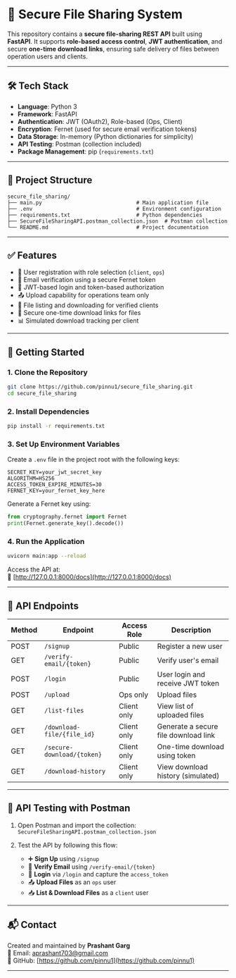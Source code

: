 # 📁 Secure File Sharing System

This repository contains a **secure file-sharing REST API** built using **FastAPI**. It supports **role-based access control**, **JWT authentication**, and secure **one-time download links**, ensuring safe delivery of files between operation users and clients.

---

## 🛠 Tech Stack

- **Language**: Python 3  
- **Framework**: FastAPI  
- **Authentication**: JWT (OAuth2), Role-based (Ops, Client)  
- **Encryption**: Fernet (used for secure email verification tokens)  
- **Data Storage**: In-memory (Python dictionaries for simplicity)  
- **API Testing**: Postman (collection included)  
- **Package Management**: pip (`requirements.txt`)  

---

## 📁 Project Structure

```
secure_file_sharing/
├── main.py                              # Main application file
├── .env                                 # Environment configuration
├── requirements.txt                     # Python dependencies
├── SecureFileSharingAPI.postman_collection.json  # Postman collection
└── README.md                            # Project documentation
```

---

## ✅ Features

- 🔐 User registration with role selection (`client`, `ops`)
- 📧 Email verification using a secure Fernet token
- 🔑 JWT-based login and token-based authorization
- 📤 Upload capability for operations team only
- 📂 File listing and downloading for verified clients
- 🔗 Secure one-time download links for files
- 📊 Simulated download tracking per client

---

## 🚀 Getting Started

### 1. Clone the Repository

```bash
git clone https://github.com/pinnu1/secure_file_sharing.git
cd secure_file_sharing
```

### 2. Install Dependencies

```bash
pip install -r requirements.txt
```

### 3. Set Up Environment Variables

Create a `.env` file in the project root with the following keys:

```env
SECRET_KEY=your_jwt_secret_key
ALGORITHM=HS256
ACCESS_TOKEN_EXPIRE_MINUTES=30
FERNET_KEY=your_fernet_key_here
```

Generate a Fernet key using:

```python
from cryptography.fernet import Fernet
print(Fernet.generate_key().decode())
```

### 4. Run the Application

```bash
uvicorn main:app --reload
```

Access the API at:  
📎 [http://127.0.0.1:8000/docs](http://127.0.0.1:8000/docs)

---

## 📡 API Endpoints

| Method | Endpoint                         | Access Role | Description                          |
|--------|----------------------------------|-------------|--------------------------------------|
| POST   | `/signup`                        | Public      | Register a new user                  |
| GET    | `/verify-email/{token}`          | Public      | Verify user's email                  |
| POST   | `/login`                         | Public      | User login and receive JWT token     |
| POST   | `/upload`                        | Ops only    | Upload files                         |
| GET    | `/list-files`                    | Client only | View list of uploaded files          |
| GET    | `/download-file/{file_id}`       | Client only | Generate a secure file download link |
| GET    | `/secure-download/{token}`       | Client only | One-time download using token        |
| GET    | `/download-history`              | Client only | View download history (simulated)    |

---

## 🧪 API Testing with Postman

1. Open Postman and import the collection:  
   `SecureFileSharingAPI.postman_collection.json`

2. Test the API by following this flow:

   - ➕ **Sign Up** using `/signup`
   - 📧 **Verify Email** using `/verify-email/{token}`
   - 🔐 **Login** via `/login` and capture the `access_token`
   - 📤 **Upload Files** as an `ops` user
   - 📥 **List & Download Files** as a `client` user

---

## 📬 Contact

Created and maintained by **Prashant Garg**  
📧 Email: aprashant703@gmail.com  
💼 GitHub: [https://github.com/pinnu1](https://github.com/pinnu1)

---
